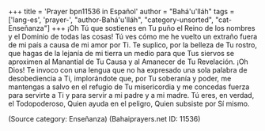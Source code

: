 +++
title = 'Prayer bpn11536 in Español'
author = "Bahá'u'lláh"
tags = ['lang-es', 'prayer-', "author-Bahá'u'lláh", "category-unsorted", "cat-Enseñanza"]
+++
¡Oh Tú que sostienes en Tu puño el Reino de los nombres y el Dominio de todas las cosas! Tú ves cómo me he vuelto un extraño fuera de mi país a causa de mi amor por Ti. Te suplico, por la belleza de Tu rostro, que hagas de la lejanía de mi tierra un medio para que Tus siervos se aproximen al Manantial de Tu Causa y al Amanecer de Tu Revelación. ¡Oh Dios! Te invoco con una lengua que no ha expresado una sola palabra de desobediencia a Ti, implorándote que, por Tu soberanía y poder, me mantengas a salvo en el refugio de Tu misericordia y me concedas fuerza para servirte a Ti y para servir a mi padre y a mi madre. Tú eres, en verdad, el Todopoderoso, Quien ayuda en el peligro, Quien subsiste por Sí mismo.

(Source category: Enseñanza)
(Bahaiprayers.net ID: 11536)
